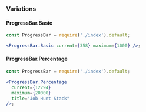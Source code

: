 ### Variations

#### ProgressBar.Basic

```jsx
const ProgressBar = require('./index').default;

<ProgressBar.Basic current={358} maximum={1000} />;
```

#### ProgressBar.Percentage

```jsx
const ProgressBar = require('./index').default;

<ProgressBar.Percentage
  current={12294}
  maximum={20000}
  title="Job Hunt Stack"
/>;
```
